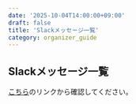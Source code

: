 ```yaml
---
date: '2025-10-04T14:00:00+09:00'
draft: false
title: 'Slackメッセージ一覧'
category: organizer_guide
---
```


## Slackメッセージ一覧

[こちら](https://kanolab.net/redmine/projects/kanolab/wiki/Slack%E3%83%A1%E3%83%83%E3%82%BB%E3%83%BC%E3%82%B8%E4%B8%80%E8%A6%A7)のリンクから確認してください。
